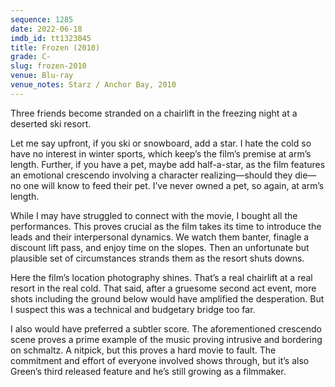 ```yaml
---
sequence: 1285
date: 2022-06-18
imdb_id: tt1323045
title: Frozen (2010)
grade: C-
slug: frozen-2010
venue: Blu-ray
venue_notes: Starz / Anchor Bay, 2010
---
```


Three friends become stranded on a chairlift in the freezing night at a deserted ski resort.

<!-- end -->

Let me say upfront, if you ski or snowboard, add a star. I hate the cold so have no interest in winter sports, which keep’s the film’s premise at arm’s length. Further, if you have a pet, maybe add half-a-star, as the film features an emotional crescendo involving a character realizing—should they die—no one will know to feed their pet. I’ve never owned a pet, so again, at arm’s length.

While I may have struggled to connect with the movie, I bought all the performances. This proves crucial as the film takes its time to introduce the leads and their interpersonal dynamics. We watch them banter, finagle a discount lift pass, and enjoy time on the slopes. Then an unfortunate but plausible set of circumstances strands them as the resort shuts downs.

Here the film’s location photography shines. That’s a real chairlift at a real resort in the real cold. That said, after a gruesome second act event, more shots including the ground below would have amplified the desperation. But I suspect this was a technical and budgetary bridge too far.

I also would have preferred a subtler score. The aforementioned crescendo scene proves a prime example of the music proving intrusive and bordering on schmaltz. A nitpick, but this proves a hard movie to fault. The commitment and effort of everyone involved shows through, but it’s also Green’s third released feature and he’s still growing as a filmmaker.
